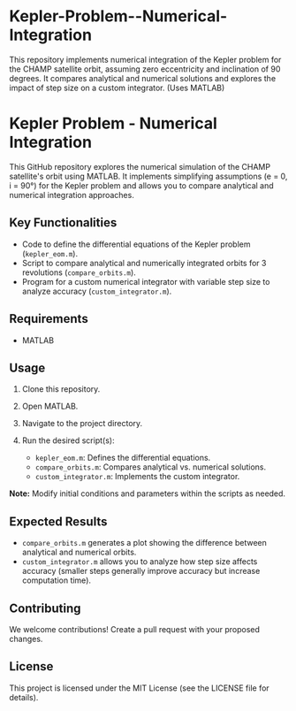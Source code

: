 # Kepler-Problem--Numerical-Integration
This repository implements numerical integration of the Kepler problem for the CHAMP satellite orbit, assuming zero eccentricity and inclination of 90 degrees. It compares analytical and numerical solutions and explores the impact of step size on a custom integrator. (Uses MATLAB)
# Kepler Problem - Numerical Integration

This GitHub repository explores the numerical simulation of the CHAMP satellite's orbit using MATLAB. It implements simplifying assumptions (e = 0, i = 90°) for the Kepler problem and allows you to compare analytical and numerical integration approaches.

## Key Functionalities

* Code to define the differential equations of the Kepler problem (`kepler_eom.m`).
* Script to compare analytical and numerically integrated orbits for 3 revolutions (`compare_orbits.m`).
* Program for a custom numerical integrator with variable step size to analyze accuracy (`custom_integrator.m`).

## Requirements

* MATLAB

## Usage

1. Clone this repository.
2. Open MATLAB.
3. Navigate to the project directory.
4. Run the desired script(s):

   * `kepler_eom.m`: Defines the differential equations.
   * `compare_orbits.m`: Compares analytical vs. numerical solutions.
   * `custom_integrator.m`: Implements the custom integrator.

**Note:** Modify initial conditions and parameters within the scripts as needed.

## Expected Results

* `compare_orbits.m` generates a plot showing the difference between analytical and numerical orbits.
* `custom_integrator.m` allows you to analyze how step size affects accuracy (smaller steps generally improve accuracy but increase computation time).

## Contributing

We welcome contributions! Create a pull request with your proposed changes.

## License

This project is licensed under the MIT License (see the LICENSE file for details).
